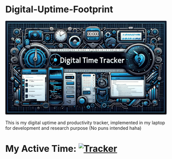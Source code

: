 # Digital-Uptime-Footprint

<img src="banner.jpg">

This is my digital uptime and productivity tracker, implemented in my laptop for development and research purpose (No puns intended haha)

# My Active Time: [![Tracker](https://img.shields.io/badge/TRACK-red.svg?&style=for-the-badge)](uptime.txt)
